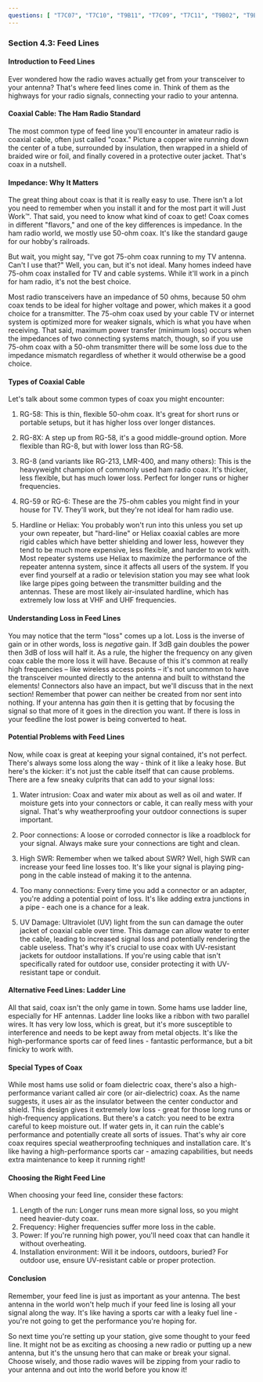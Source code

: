 ```yaml
---
questions: [ "T7C07", "T7C10", "T9B11", "T7C09", "T7C11", "T9B02", "T9B03", "T9B05", "T9B10", "T9B08" ]
---
```


### Section 4.3: Feed Lines

#### Introduction to Feed Lines

Ever wondered how the radio waves actually get from your transceiver to your antenna? That's where feed lines come in. Think of them as the highways for your radio signals, connecting your radio to your antenna.

#### Coaxial Cable: The Ham Radio Standard

The most common type of feed line you'll encounter in amateur radio is coaxial cable, often just called "coax." Picture a copper wire running down the center of a tube, surrounded by insulation, then wrapped in a shield of braided wire or foil, and finally covered in a protective outer jacket. That's coax in a nutshell.

#### Impedance: Why It Matters

The great thing about coax is that it is really easy to use. There isn't a lot you need to remember when you install it and for the most part it will Just Work™. That said, you need to know what kind of coax to get! Coax comes in different "flavors," and one of the key differences is impedance. In the ham radio world, we mostly use 50-ohm coax. It's like the standard gauge for our hobby's railroads.

But wait, you might say, "I've got 75-ohm coax running to my TV antenna. Can't I use that?" Well, you can, but it's not ideal. Many homes indeed have 75-ohm coax installed for TV and cable systems. While it'll work in a pinch for ham radio, it's not the best choice.

Most radio transceivers have an impedance of 50 ohms, because 50 ohm coax tends to be ideal for higher voltage and power, which makes it a good choice for a transmitter. The 75-ohm coax used by your cable TV or internet system is optimized more for weaker signals, which is what you have when receiving. That said, maximum power transfer (minimum loss) occurs when the impedances of two connecting systems match, though, so if you use 75-ohm coax with a 50-ohm transmitter there will be some loss due to the impedance mismatch regardless of whether it would otherwise be a good choice.

#### Types of Coaxial Cable

Let's talk about some common types of coax you might encounter:

1. RG-58: This is thin, flexible 50-ohm coax. It's great for short runs or portable setups, but it has higher loss over longer distances.

2. RG-8X: A step up from RG-58, it's a good middle-ground option. More flexible than RG-8, but with lower loss than RG-58.

3. RG-8 (and variants like RG-213, LMR-400, and many others): This is the heavyweight champion of commonly used ham radio coax. It's thicker, less flexible, but has much lower loss. Perfect for longer runs or higher frequencies.

4. RG-59 or RG-6: These are the 75-ohm cables you might find in your house for TV. They'll work, but they're not ideal for ham radio use.

5. Hardline or Heliax: You probably won't run into this unless you set up your own repeater, but "hard-line" or Heliax coaxial cables are more rigid cables which have better shielding and lower less, however they tend to be much more expensive, less flexible, and harder to work with. Most repeater systems use Heliax to maximize the performance of the repeater antenna system, since it affects all users of the system.
   If you ever find yourself at a radio or television station you may see what look like large pipes going between the transmitter building and the antennas. These are most likely air-insulated hardline, which has extremely low loss at VHF and UHF frequencies.

#### Understanding Loss in Feed Lines

You may notice that the term "loss" comes up a lot. Loss is the inverse of gain or in other words, loss is *negative* gain. If 3dB gain doubles the power then 3dB of loss will half it. As a rule, the higher the frequency on any given coax cable the more loss it will have. Because of this it's common at really high frequencies – like wireless access points – it's not uncommon to have the transceiver mounted directly to the antenna and built to withstand the elements! Connectors also have an impact, but we'll discuss that in the next section! Remember that power can neither be created from nor sent into nothing. If your antenna has *gain* then it is getting that by focusing the signal so that more of it goes in the direction you want. If there is loss in your feedline the lost power is being converted to heat.

#### Potential Problems with Feed Lines

Now, while coax is great at keeping your signal contained, it's not perfect. There's always some loss along the way - think of it like a leaky hose. But here's the kicker: it's not just the cable itself that can cause problems. There are a few sneaky culprits that can add to your signal loss:

1. Water intrusion: Coax and water mix about as well as oil and water. If moisture gets into your connectors or cable, it can really mess with your signal. That's why weatherproofing your outdoor connections is super important.

2. Poor connections: A loose or corroded connector is like a roadblock for your signal. Always make sure your connections are tight and clean.

3. High SWR: Remember when we talked about SWR? Well, high SWR can increase your feed line losses too. It's like your signal is playing ping-pong in the cable instead of making it to the antenna.

4. Too many connections: Every time you add a connector or an adapter, you're adding a potential point of loss. It's like adding extra junctions in a pipe - each one is a chance for a leak.

5. UV Damage: Ultraviolet (UV) light from the sun can damage the outer jacket of coaxial cable over time. This damage can allow water to enter the cable, leading to increased signal loss and potentially rendering the cable useless. That's why it's crucial to use coax with UV-resistant jackets for outdoor installations. If you're using cable that isn't specifically rated for outdoor use, consider protecting it with UV-resistant tape or conduit.

#### Alternative Feed Lines: Ladder Line

All that said, coax isn't the only game in town. Some hams use ladder line, especially for HF antennas. Ladder line looks like a ribbon with two parallel wires. It has very low loss, which is great, but it's more susceptible to interference and needs to be kept away from metal objects. It's like the high-performance sports car of feed lines - fantastic performance, but a bit finicky to work with.

#### Special Types of Coax

While most hams use solid or foam dielectric coax, there's also a high-performance variant called air core (or air-dielectric) coax. As the name suggests, it uses air as the insulator between the center conductor and shield. This design gives it extremely low loss - great for those long runs or high-frequency applications. But there's a catch: you need to be extra careful to keep moisture out. If water gets in, it can ruin the cable's performance and potentially create all sorts of issues. That's why air core coax requires special weatherproofing techniques and installation care. It's like having a high-performance sports car - amazing capabilities, but needs extra maintenance to keep it running right!

#### Choosing the Right Feed Line

When choosing your feed line, consider these factors:

1. Length of the run: Longer runs mean more signal loss, so you might need heavier-duty coax.
2. Frequency: Higher frequencies suffer more loss in the cable.
3. Power: If you're running high power, you'll need coax that can handle it without overheating.
4. Installation environment: Will it be indoors, outdoors, buried? For outdoor use, ensure UV-resistant cable or proper protection.

#### Conclusion

Remember, your feed line is just as important as your antenna. The best antenna in the world won't help much if your feed line is losing all your signal along the way. It's like having a sports car with a leaky fuel line - you're not going to get the performance you're hoping for.

So next time you're setting up your station, give some thought to your feed line. It might not be as exciting as choosing a new radio or putting up a new antenna, but it's the unsung hero that can make or break your signal. Choose wisely, and those radio waves will be zipping from your radio to your antenna and out into the world before you know it!